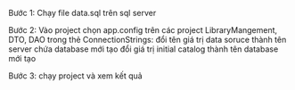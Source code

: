 Bước 1: Chạy file data.sql trên sql server

Bước 2: Vào project chọn app.config trên các project LibraryMangement, DTO, DAO
trong thẻ ConnectionStrings:
<connectionStrings>
  <add name="QLTVEntities" connectionString="metadata=res://*/QLTV.csdl|res://*/QLTV.ssdl|res://*/QLTV.msl;provider=System.Data.SqlClient;provider connection string=&quot;data source=QUOC;initial catalog=Library;integrated security=True;multiple active result sets=True;application name=EntityFramework;MultipleActiveResultSets=True&quot;" providerName="System.Data.EntityClient" />
</connectionStrings>
đổi tên giá trị data soruce thành tên server chứa database mới tạo
đổi giá trị initial catalog thành tên database mới tạo


Bước 3: chạy project và xem kết quả
